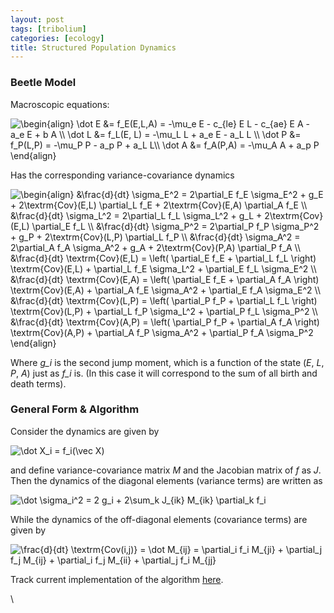 ```yaml
---
layout: post
tags: [tribolium]
categories: [ecology]
title: Structured Population Dynamics
---
```







 








### Beetle Model

Macroscopic equations:

![ \\begin{align} \\dot E &= f\_E(E,L,A) = -\\mu\_e E - c\_{le} E L -
c\_{ae} E A - a\_e E + b A \\\\ \\dot L &= f\_L(E, L) = -\\mu\_L L +
a\_e E - a\_L L \\\\ \\dot P &= f\_P(L,P) = -\\mu\_P P - a\_p P + a\_L
L\\\\ \\dot A &= f\_A(P,A) = -\\mu\_A A + a\_p P \\end{align}
](http://openwetware.org/images/math/1/c/2/1c26a2c6740e377965fa6e85d41e3f33.png)

Has the corresponding variance-covariance dynamics

![ \\begin{align} &\\frac{d}{dt} \\sigma\_E\^2 = 2\\partial\_E f\_E
\\sigma\_E\^2 + g\_E + 2\\textrm{Cov}(E,L) \\partial\_L f\_E +
2\\textrm{Cov}(E,A) \\partial\_A f\_E \\\\ &\\frac{d}{dt} \\sigma\_L\^2
= 2\\partial\_L f\_L \\sigma\_L\^2 + g\_L + 2\\textrm{Cov}(E,L)
\\partial\_E f\_L \\\\ &\\frac{d}{dt} \\sigma\_P\^2 = 2\\partial\_P f\_P
\\sigma\_P\^2 + g\_P + 2\\textrm{Cov}(L,P) \\partial\_L f\_P \\\\
&\\frac{d}{dt} \\sigma\_A\^2 = 2\\partial\_A f\_A \\sigma\_A\^2 + g\_A +
2\\textrm{Cov}(P,A) \\partial\_P f\_A \\\\ &\\frac{d}{dt}
\\textrm{Cov}(E,L) = \\left( \\partial\_E f\_E + \\partial\_L f\_L
\\right) \\textrm{Cov}(E,L) + \\partial\_L f\_E \\sigma\_L\^2 +
\\partial\_E f\_L \\sigma\_E\^2 \\\\ &\\frac{d}{dt} \\textrm{Cov}(E,A) =
\\left( \\partial\_E f\_E + \\partial\_A f\_A \\right)
\\textrm{Cov}(E,A) + \\partial\_A f\_E \\sigma\_A\^2 + \\partial\_E f\_A
\\sigma\_E\^2 \\\\ &\\frac{d}{dt} \\textrm{Cov}(L,P) = \\left(
\\partial\_P f\_P + \\partial\_L f\_L \\right) \\textrm{Cov}(L,P) +
\\partial\_L f\_P \\sigma\_L\^2 + \\partial\_P f\_L \\sigma\_P\^2 \\\\
&\\frac{d}{dt} \\textrm{Cov}(A,P) = \\left( \\partial\_P f\_P +
\\partial\_A f\_A \\right) \\textrm{Cov}(A,P) + \\partial\_A f\_P
\\sigma\_A\^2 + \\partial\_P f\_A \\sigma\_P\^2 \\end{align}
](http://openwetware.org/images/math/1/2/4/1249afdfb5963c156af5b5709ac8a669.png)

Where *g\_i* is the second jump moment, which is a function of the state
(*E*, *L*, *P*, *A*) just as *f\_i* is. (In this case it will correspond
to the sum of all birth and death terms).

### General Form & Algorithm

Consider the dynamics are given by

![ \\dot X\_i = f\_i(\\vec X)
](http://openwetware.org/images/math/0/1/5/0155c412fb0a830912daef0b2e65b0dd.png)

and define variance-covariance matrix *M* and the Jacobian matrix of *f*
as *J*. Then the dynamics of the diagonal elements (variance terms) are
written as

![ \\dot \\sigma\_i\^2 = 2 g\_i + 2\\sum\_k J\_{ik} M\_{ik} \\partial\_k
f\_i
](http://openwetware.org/images/math/a/0/9/a0963cc09f8b045656952fc47a21587f.png)

While the dynamics of the off-diagonal elements (covariance terms) are
given by

![ \\frac{d}{dt} \\textrm{Cov(i,j)} = \\dot M\_{ij} = \\partial\_i f\_i
M\_{ji} + \\partial\_j f\_j M\_{ij} + \\partial\_i f\_j M\_{ii} +
\\partial\_j f\_i M\_{jj}
](http://openwetware.org/images/math/b/b/d/bbd80770f9365cec3c61b2ce68e34a0a.png)

Track current implementation of the algorithm
[here](http://github.com/cboettig/structured-populations/blob/master/R/noise_approx.R "http://github.com/cboettig/structured-populations/blob/master/R/noise_approx.R").

\

